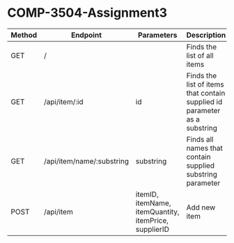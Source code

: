 # COMP-3504-Assignment3

| Method      | Endpoint                  |Parameters                                            |Description                                                               |
| ----------- |---------------------------|------------------------------------------------------|--------------------------------------------------------------------------|
| GET         | /                         |                                                      |Finds the list of all items                                               |
| GET         | /api/item/:id             |id                                                    |Finds the list of items that contain supplied id parameter as a substring |
| GET         | /api/item/name/:substring |substring                                             |Finds all names that contain supplied substring parameter                 |       
| POST        | /api/item                 |itemID, itemName, itemQuantity, itemPrice, supplierID |Add new item                                                              |                                
